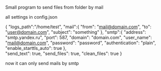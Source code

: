 Small program to send files from folder by mail

all settings in config.json

{
	"logs_path":"/home/test",
	"mail":{
		"from": "mail@domain.com",
		"to": "user@domain.com",
		"subject": "something"
	},
	"smtp":{
		"address": "smtp.yandex.ru",
		"port": 587,
		"domain": "domain.com",
		"user_name": "mail@domain.com",
		"password": "password",
		"authentication": "plain",
		"enable_starttls_auto": true
	},		
	"send_text": true,
	"send_files": true,
	"clean_files": true
}

now it can only send mails by smtp